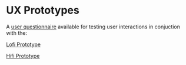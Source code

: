 # UX Prototypes

A [user questionnaire](/Design%20documentation/User-questionaire.md) available for testing user interactions in conjuction with the:

[Lofi Prototype](/Design%20documentation/ThreeWide_Lo-fi%20Prototype.pdf)

[Hifi Prototype](https://www.figma.com/proto/MPkA2x9Ayz0kzfVcsjlM3L/Hi-Fi-Prototype?scaling=min-zoom&page-id=0%3A1&starting-point-node-id=0%3A3&node-id=0%3A3)